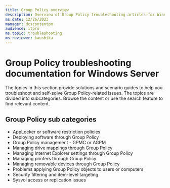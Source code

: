 ```yaml
---
title: Group Policy overview
description: Overview of Group Policy troubleshooting articles for Windows Server.
ms.date: 12/26/2023
manager: dcscontentpm
audience: itpro
ms.topic: troubleshooting
ms.reviewer: kaushika
---
```

# Group Policy troubleshooting documentation for Windows Server

The topics in this section provide solutions and scenario guides to help you troubleshoot and self-solve Group Policy-related issues. The topics are divided into subcategories. Browse the content or use the search feature to find relevant content.

## Group Policy sub categories

- AppLocker or software restriction policies
- Deploying software through Group Policy
- Group Policy management - GPMC or AGPM
- Managing drive mappings through Group Policy
- Managing Internet Explorer settings through Group Policy
- Managing printers through Group Policy
- Managing removable devices through Group Policy
- Problems applying Group Policy objects to users or computers
- Security filtering and item-level targeting
- Sysvol access or replication issues
